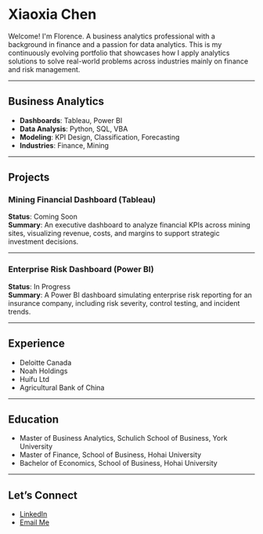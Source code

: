 # Xiaoxia Chen

Welcome! I'm Florence. 
A business analytics professional with a background in finance and a passion for data analytics. This is my continuously evolving portfolio that showcases how I apply analytics solutions to solve real-world problems across industries mainly on finance and risk management.

---

## Business Analytics

- **Dashboards**: Tableau, Power BI
- **Data Analysis**: Python, SQL, VBA
- **Modeling**: KPI Design, Classification, Forecasting
- **Industries**: Finance, Mining

---

## Projects

### Mining Financial Dashboard (Tableau)
**Status**: Coming Soon  
**Summary**: An executive dashboard to analyze financial KPIs across mining sites, visualizing revenue, costs, and margins to support strategic investment decisions.

---

### Enterprise Risk Dashboard (Power BI)
**Status**: In Progress  
**Summary**: A Power BI dashboard simulating enterprise risk reporting for an insurance company, including risk severity, control testing, and incident trends.

---

## Experience

- Deloitte Canada
- Noah Holdings
- Huifu Ltd
- Agricultural Bank of China

---

## Education

- Master of Business Analytics, Schulich School of Business, York University
- Master of Finance, School of Business, Hohai University
- Bachelor of Economics, School of Business, Hohai University

---

<h2> Let’s Connect</h2>

<ul>
  <li> <a href="https://www.linkedin.com/in/xiaoxia-chen-canada/" target="_blank">LinkedIn</a></li>
  <li> <a href="mailto:xiaoxiachen0423@gmail.com">Email Me</a></li>
</ul>
